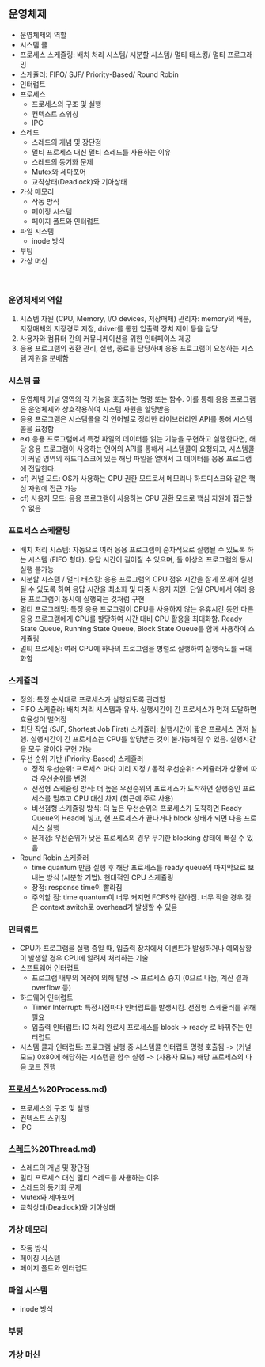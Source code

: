 ## 운영체제
- 운영체제의 역할
- 시스템 콜
- 프로세스 스케쥴링: 배치 처리 시스템/ 시분할 시스템/ 멀티 태스킹/ 멀티 프로그래밍
- 스케쥴러: FIFO/ SJF/ Priority-Based/ Round Robin
- 인터럽트
- 프로세스
  - 프로세스의 구조 및 실행
  - 컨텍스트 스위칭
  - IPC
- 스레드
  - 스레드의 개념 및 장단점
  - 멀티 프로세스 대신 멀티 스레드를 사용하는 이유
  - 스레드의 동기화 문제
  - Mutex와 세마포어
  - 교착상태(Deadlock)와 기아상태
- 가상 메모리
  - 작동 방식
  - 페이징 시스템
  - 페이지 폴트와 인터럽트
- 파일 시스템
  - inode 방식
- 부팅
- 가상 머신
<br><br><br>

### 운영체제의 역할
1. 시스템 자원 (CPU, Memory, I/O devices, 저장매체) 관리자: memory의 배분, 저장매체의 저장경로 지정, driver를 통한 입출력 장치 제어 등을 담당
2. 사용자와 컴퓨터 간의 커뮤니케이션을 위한 인터페이스 제공
3. 응용 프로그램의 권환 관리, 실행, 종료를 담당하며 응용 프로그램이 요청하는 시스템 자원을 분배함  

### 시스템 콜
- 운영체제 커널 영역의 각 기능을 호출하는 명령 또는 함수. 이를 통해 응용 프로그램은 운영체제와 상호작용하여 시스템 자원을 할당받음
- 응용 프로그램은 시스템콜을 각 언어별로 정리한 라이브러리인 API를 통해 시스템콜을 요청함
- ex) 응용 프로그램에서 특정 파일의 데이터를 읽는 기능을 구현하고 실행한다면, 해당 응용 프로그램이 사용하는 언어의 API를 통해서 시스템콜이 요청되고, 시스템콜이 커널 영역의 하드디스크에 있는 해당 파일을 열어서 그 데이터를 응용 프로그램에 전달한다.
- cf) 커널 모드: OS가 사용하는 CPU 권환 모드로서 메모리나 하드디스크와 같은 핵심 자원에 접근 가능
- cf) 사용자 모드: 응용 프로그램이 사용하는 CPU 권환 모드로 핵심 자원에 접근할 수 없음

### 프로세스 스케쥴링
- 배치 처리 시스템: 자동으로 여러 응용 프로그램이 순차적으로 실행될 수 있도록 하는 시스템 (FIFO 형태). 응답 시간이 길어질 수 있으며, 둘 이상의 프로그램의 동시 실행 불가능
- 시분할 시스템 / 멀티 태스킹: 응용 프로그램의 CPU 점유 시간을 잘게 쪼개어 실행될 수 있도록 하여 응답 시간을 최소화 및 다중 사용자 지원. 단일 CPU에서 여러 응용 프로그램이 동시에 실행되는 것처럼 구현
- 멀티 프로그래밍: 특정 응용 프로그램이 CPU를 사용하지 않는 유휴시간 동안 다른 응용 프로그램에게 CPU를 할당하여 시간 대비 CPU 활용을 최대화함. Ready State Queue, Running State Queue, Block State Queue를 함께 사용하여 스케쥴링
- 멀티 프로세싱: 여러 CPU에 하나의 프로그램을 병렬로 실행하여 실행속도를 극대화함

### 스케쥴러
- 정의: 특정 순서대로 프로세스가 실행되도록 관리함
- FIFO 스케쥴러: 배치 처리 시스템과 유사. 실행시간이 긴 프로세스가 먼저 도달하면 효율성이 떨어짐
- 최단 작업 (SJF, Shortest Job First) 스케쥴러: 실행시간이 짧은 프로세스 먼저 실행. 실행시간이 긴 프로세스는 CPU를 할당받는 것이 불가능해질 수 있음. 실행시간을 모두 알아야 구현 가능
- 우선 순위 기반 (Priority-Based) 스케쥴러 
  - 정적 우선순위: 프로세스 마다 미리 지정 / 동적 우선순위: 스케쥴러가 상황에 따라 우선순위를 변경
  - 선점형 스케쥴링 방식: 더 높은 우선순위의 프로세스가 도착하면 실행중인 프로세스를 멈추고 CPU 대신 차지 (최근에 주로 사용)
  - 비선점형 스케쥴링 방식: 더 높은 우선순위의 프로세스가 도착하면 Ready Queue의 Head에 넣고, 현 프로세스가 끝나거나 block 상태가 되면 다음 프로세스 실행
  - 문제점: 우선순위가 낮은 프로세스의 경우 무기한 blocking 상태에 빠질 수 있음
- Round Robin 스케쥴러
  - time quantum 만큼 실행 후 해당 프로세스를 ready queue의 마지막으로 보내는 방식 (시분할 기법). 현대적인 CPU 스케쥴링
  - 장점: response time이 빨라짐
  - 주의할 점: time quantum이 너무 커지면 FCFS와 같아짐. 너무 작을 경우 잦은 context switch로 overhead가 발생할 수 있음

### 인터럽트
- CPU가 프로그램을 실행 중일 때, 입출력 장치에서 이벤트가 발생하거나 예외상황이 발생할 경우 CPU에 알려서 처리하는 기술
- 스프트웨어 인터럽트  
  - 프로그램 내부의 에러에 의해 발생 -> 프로세스 중지 (0으로 나눔, 계산 결과 overflow 등)
- 하드웨어 인터럽트
  - Timer Interrupt: 특정시점마다 인터럽트를 발생시킴. 선점형 스케쥴러를 위해 필요
  - 입출력 인터럽트: IO 처리 완료시 프로세스를 block -> ready 로 바꿔주는 인터럽트
- 시스템 콜과 인터럽트: 프로그램 실행 중 시스템콜 인터럽트 명령 호출됨 -> (커널 모드) 0x80에 해당하는 시스템콜 함수 실행 -> (사용자 모드) 해당 프로세스의 다음 코드 진행
  
### [프로세스](https://github.com/MyeongwonKim/TIL/blob/master/CS/OS/5)\%20Process.md)
- 프로세스의 구조 및 실행
- 컨텍스트 스위칭
- IPC
  
### [스레드](https://github.com/MyeongwonKim/TIL/blob/master/CS/OS/6)\%20Thread.md)
- 스레드의 개념 및 장단점
- 멀티 프로세스 대신 멀티 스레드를 사용하는 이유
- 스레드의 동기화 문제
- Mutex와 세마포어
- 교착상태(Deadlock)와 기아상태
  
### 가상 메모리
  - 작동 방식
  - 페이징 시스템
  - 페이지 폴트와 인터럽트
  
### 파일 시스템
  - inode 방식
  
### 부팅

### 가상 머신
